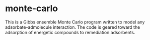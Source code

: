 # monte-carlo
This is a Gibbs ensemble Monte Carlo program written to model any adsorbate-admolecule interaction.  The code is geared toward the adsorption of energetic compounds to remediation adsorbents. 
